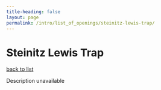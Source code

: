 ```yaml
---
title-heading: false
layout: page
permalink: /intro/list_of_openings/steinitz-lewis-trap/
---
```


# Steinitz Lewis Trap

[back to list](../../list_of_openings)

Description unavailable